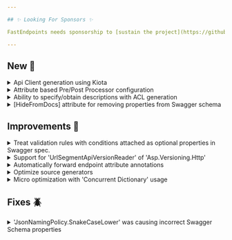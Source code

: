 ```yaml
---

## ✨ Looking For Sponsors ✨

FastEndpoints needs sponsorship to [sustain the project](https://github.com/FastEndpoints/FastEndpoints/issues/449). Please help out if you can.

---
```


[//]: # (<details><summary>title text</summary></details>)

## New 🎉

<details><summary>Api Client generation using Kiota</summary>

Kiota is now the recommended way to generate API Clients. Please see the [documentation](https://fast-endpoints.com/docs/swagger-support#api-client-generation) on how
to use it. The previous methods for client generation using NSwag are still valid but may be deprecated at a future point in time.

</details>

<details><summary>Attribute based Pre/Post Processor configuration</summary>

When doing simple attribute based endpoint configuration instead of using the `Configure()` method, you can now add pre/post processors to the endpoint like so:

```csharp
[HttpPost("/test"),
 PreProcessor<PreProc>,
 PostProcessor<PostProc>]
sealed class Endpoint : Endpoint<Request, Response>
{
    public override Task HandleAsync(Request r, CancellationToken c)
    {
        ...
    }
}
```

</details>

<details><summary>Ability to specify/obtain descriptions with ACL generation</summary>

todo: update docs and link here.
ref: https://github.com/FastEndpoints/FastEndpoints/issues/562

</details>

<details><summary>[HideFromDocs] attribute for removing properties from Swagger schema</summary>

```csharp
sealed class MyRequest
{
    [HideFromDocs]
    public int Internal { get; set; } //this will not appear in swagger schema

    public string Name { get; set; }
}
```

</details>

## Improvements 🚀

<details><summary>Treat validation rules with conditions attached as optional properties in Swagger spec.</summary>

If a validation rule is conditional, like in the example below, that particular DTO property will be considered optional and will not be marked as required in the Swagger Schema.

```csharp
RuleFor(x => x.Id) //this property will be a required property in the swagger spec
    .NotEmpty();   //because there's no 'When(...)' condition attached to it.

RuleFor(x => x.Age) //this will be an optional property in swagger spec because
    .NotEmpty()     //'NotEmpty()' is conditional.
    .When(SomeCondition);
```

For this to work, the rules have to be written separately as above. I.e. the `.When(...)` condition must proceed immediately after the `.NotEmpty()` or `.NotNull()` rule.

</details>

<details><summary>Support for 'UrlSegmentApiVersionReader' of 'Asp.Versioning.Http'</summary>

Only the `HeaderApiVersionReader` was previously supported. Support for doing versioning based on URL segments using the `Asp.Versioning.Http` package is now working
correctly.

</details>

<details><summary>Automatically forward endpoint attribute annotations</summary>

When using attribute annotations to configure endpoints, any custom attributes were not automatically added to endpoint metadata previously. You would've had to do
the following and use the `Configure()` method for configuration:

```csharp
Description(b => b.WithMetadata(new CustomAttribute()));
```

Now, all custom attributes are automatically added/forwarded to endpoint metadata when you configure endpoints using attribute annotations.

```csharp
[HttpGet("/"), CustomAttribute]
public class Endpoint : Endpoint<Request, Response>
```

**Note:** you still have to choose one of the strategies for endpoint configuration (attributes or configure method). Mixing both is not allowed.
</details>

<details><summary>Optimize source generators</summary>

All source generators were refactored to reduce GC pressure by reducing allocations. Allocations are now mostly done when there's actually a need to regenerate the
source code.

</details>

<details><summary>Micro optimization with 'Concurrent Dictionary' usage</summary>

Concurrent dictionary `GetOrAdd()` overload with lambda parameter seems to perform a bit better in .NET 8. All locations that were using the other overload was
changed to use the overload with the lambda.

</details>

## Fixes 🪲

<details><summary>'JsonNamingPolicy.SnakeCaseLower' was causing incorrect Swagger Schema properties</summary>

Snake case policy did not exist before .NET 8, so it's usage was not accounted for in the Swagger operation processor, which has now been corrected.

</details>

[//]: # (## Breaking Changes ⚠️)
